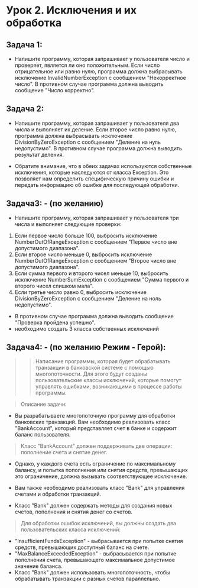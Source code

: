 # Урок 2. Исключения и их обработка

## Задача 1:

- Напишите программу, которая запрашивает у пользователя число и проверяет,
  является ли оно положительным. Если число отрицательное или равно нулю,
  программа должна выбрасывать исключение InvalidNumberException
  с сообщением "Некорректное число".
  В противном случае программа должна выводить сообщение "Число корректно".

## Задача 2:

- Напишите программу, которая запрашивает у пользователя два числа и выполняет их деление.
  Если второе число равно нулю, программа должна выбрасывать
  исключение DivisionByZeroException с сообщением "Деление на нуль недопустимо".
  В противном случае программа должна выводить результат деления.

- Обратите внимание, что в обеих задачах используются собственные исключения,
  которые наследуются от класса Exception.
  Это позволяет нам определить специфическую причину ошибки и передать информацию
  об ошибке для последующей обработки.

## Задача3: - (по желанию)

- Напишите программу, которая запрашивает у пользователя три числа и выполняет
  следующие проверки:

1. Если первое число больше 100, выбросить исключение
   NumberOutOfRangeException с сообщением "Первое число вне допустимого диапазона".
2. Если второе число меньше 0, выбросить исключение
   NumberOutOfRangeException с сообщением "Второе число вне допустимого диапазона".
3. Если сумма первого и второго чисел меньше 10,
   выбросить исключение NumberSumException с сообщением
   "Сумма первого и второго чисел слишком мала".
4. Если третье число равно 0, выбросить исключение
   DivisionByZeroException с сообщением "Деление на ноль недопустимо".

- В противном случае программа должна выводить сообщение "Проверка пройдена успешно".
- необходимо создать 3 класса собственных исключений

## Задача4: - (по желанию Режим - Герой):

> > Написание программы, которая будет обрабатывать транзакции в банковской системе с помощью
> многопоточности. Для этого будут созданы пользовательские классы исключений,
> которые помогут управлять ошибками, возникающими в процессе работы программы.



> Описание задачи:

- Вы разрабатываете многопоточную программу для обработки банковских транзакций.
  Вам необходимо реализовать класс "BankAccount", который представляет
  счет в банке и содержит баланс пользователя.

> Класс "BankAccount" должен поддерживать две операции:
> пополнение счета и снятие денег.

- Однако, у каждого счета есть ограничение
  по максимальному балансу, и попытка пополнения или снятия средств,
  превышающих это ограничение, должна вызывать соответствующее исключение.

- Вам также необходимо реализовать класс "Bank" для управления счетами
  и обработки транзакций.
- Класс "Bank" должен содержать методы для создания новых счетов,
  пополнения и снятия денег со счетов.

> Для обработки ошибок исключений, вы должны создать два пользовательских класса исключений:

- "InsufficientFundsException" - выбрасывается при попытке снятия средств,
  превышающих доступный баланс на счете.
- "MaxBalanceExceededException" - выбрасывается при попытке пополнения счета,
  превышающего максимальное допустимое значение баланса.
- Класс "Bank" должен использовать многопоточность,
  чтобы обрабатывать транзакции с разных счетов параллельно.